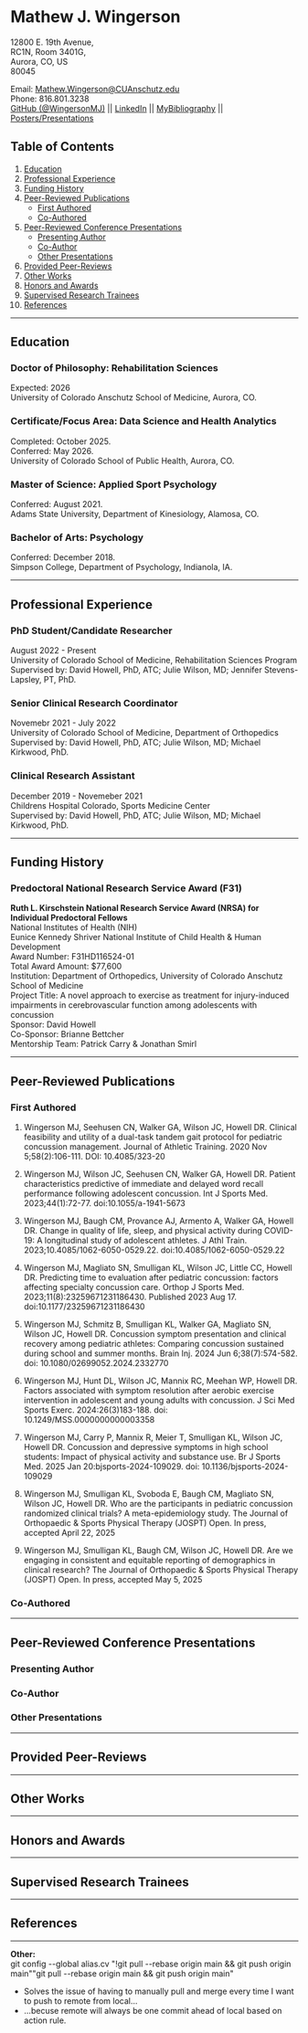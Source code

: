 # Mathew J. Wingerson 

12800 E. 19th Avenue,  
RC1N, Room 3401G,  
Aurora, CO, US  
80045  

Email: Mathew.Wingerson@CUAnschutz.edu  
Phone: 816.801.3238  
[GitHub (@WingersonMJ)](https://github.com/wingersonMJ) || [LinkedIn](www.linkedin.com/in/mat-wingerson) || [MyBibliography](https://www.ncbi.nlm.nih.gov/myncbi/mathew.wingerson.1/bibliography/public/) || [Posters/Presentations](https://figshare.com/authors/Mathew_Wingerson/15373876)  

## Table of Contents

1. [Education](#education)
2. [Professional Experience](#professional-experience)
3. [Funding History](#funding-history)
4. [Peer-Reviewed Publications](#peer-reviewed-publications)
    - [First Authored](#first-authored)
    - [Co-Authored](#co-authored)
5. [Peer-Reviewed Conference Presentations](#peer-reviewed-conference-presentations)
    - [Presenting Author](#presenting-author)
    - [Co-Author](#co-author)
    - [Other Presentations](#other-presentations)
6. [Provided Peer-Reviews](#provided-peer-reviews)
7. [Other Works](#other-works)
8. [Honors and Awards](#honors-and-awards)
9. [Supervised Research Trainees](#supervised-research-trainees)
10. [References](#references)

--- 

## Education

### Doctor of Philosophy: Rehabilitation Sciences
Expected: 2026  
University of Colorado Anschutz School of Medicine, Aurora, CO.  

### Certificate/Focus Area: Data Science and Health Analytics
Completed: October 2025.  
Conferred: May 2026.  
University of Colorado School of Public Health, Aurora, CO.  

### Master of Science: Applied Sport Psychology
Conferred: August 2021.  
Adams State University, Department of Kinesiology, Alamosa, CO.  

### Bachelor of Arts: Psychology
Conferred: December 2018.  
Simpson College, Department of Psychology, Indianola, IA.  

---

## Professional Experience

### PhD Student/Candidate Researcher
August 2022 - Present  
University of Colorado School of Medicine, Rehabilitation Sciences Program  
Supervised by: David Howell, PhD, ATC; Julie Wilson, MD; Jennifer Stevens-Lapsley, PT, PhD.  

### Senior Clinical Research Coordinator
Novemebr 2021 - July 2022  
University of Colorado School of Medicine, Department of Orthopedics  
Supervised by: David Howell, PhD, ATC; Julie Wilson, MD; Michael Kirkwood, PhD.  

### Clinical Research Assistant
December 2019 - Novemeber 2021  
Childrens Hospital Colorado, Sports Medicine Center  
Supervised by: David Howell, PhD, ATC; Julie Wilson, MD; Michael Kirkwood, PhD.  

---

## Funding History 

### Predoctoral National Research Service Award (F31)
**Ruth L. Kirschstein National Research Service Award (NRSA) for Individual Predoctoral Fellows**  
National Institutes of Health (NIH)  
Eunice Kennedy Shriver National Institute of Child Health & Human Development  
Award Number: F31HD116524-01  
Total Award Amount: $77,600  
Institution: Department of Orthopedics, University of Colorado Anschutz School of Medicine  
Project Title: A novel approach to exercise as treatment for injury-induced impairments in cerebrovascular function among adolescents with concussion  
Sponsor: David Howell  
Co-Sponsor: Brianne Bettcher  
Mentorship Team: Patrick Carry & Jonathan Smirl  

---

## Peer-Reviewed Publications 

### First Authored

1. Wingerson MJ, Seehusen CN, Walker GA, Wilson JC, Howell DR. Clinical feasibility and utility of a dual-task tandem gait protocol for pediatric concussion management. Journal of Athletic Training. 2020 Nov 5;58(2):106-111. DOI: 10.4085/323-20

2. Wingerson MJ, Wilson JC, Seehusen CN, Walker GA, Howell DR. Patient characteristics predictive of immediate and delayed word recall performance following adolescent concussion. Int J Sports Med. 2023;44(1):72-77. doi:10.1055/a-1941-5673

3.	Wingerson MJ, Baugh CM, Provance AJ, Armento A, Walker GA, Howell DR. Change in quality of life, sleep, and physical activity during COVID-19: A longitudinal study of adolescent athletes. J Athl Train. 2023;10.4085/1062-6050-0529.22. doi:10.4085/1062-6050-0529.22

4.	Wingerson MJ, Magliato SN, Smulligan KL, Wilson JC, Little CC, Howell DR. Predicting time to evaluation after pediatric concussion: factors affecting specialty concussion care. Orthop J Sports Med. 2023;11(8):23259671231186430. Published 2023 Aug 17. doi:10.1177/23259671231186430

5.	Wingerson MJ, Schmitz B, Smulligan KL, Walker GA, Magliato SN, Wilson JC, Howell DR. Concussion symptom presentation and clinical recovery among pediatric athletes: Comparing concussion sustained during school and summer months. Brain Inj. 2024 Jun 6;38(7):574-582. doi: 10.1080/02699052.2024.2332770

6.	Wingerson MJ, Hunt DL, Wilson JC, Mannix RC, Meehan WP, Howell DR. Factors associated with symptom resolution after aerobic exercise intervention in adolescent and young adults with concussion. J Sci Med Sports Exerc. 2024:26(3)183-188. doi: 10.1249/MSS.0000000000003358

7.	Wingerson MJ, Carry P, Mannix R, Meier T, Smulligan KL, Wilson JC, Howell DR. Concussion and depressive symptoms in high school students: Impact of physical activity and substance use. Br J Sports Med. 2025 Jan 20:bjsports-2024-109029. doi: 10.1136/bjsports-2024-109029

8.	Wingerson MJ, Smulligan KL, Svoboda E, Baugh CM, Magliato SN, Wilson JC, Howell DR. Who are the participants in pediatric concussion randomized clinical trials? A meta-epidemiology study. The Journal of Orthopaedic & Sports Physical Therapy (JOSPT) Open. In press, accepted April 22, 2025

9.	Wingerson MJ, Smulligan KL, Baugh CM, Wilson JC, Howell DR. Are we engaging in consistent and equitable reporting of demographics in clinical research? The Journal of Orthopaedic & Sports Physical Therapy (JOSPT) Open. In press, accepted May 5, 2025

### Co-Authored



---

## Peer-Reviewed Conference Presentations

### Presenting Author

### Co-Author

### Other Presentations

---

## Provided Peer-Reviews

---

## Other Works

---

## Honors and Awards

---

## Supervised Research Trainees

--- 

## References


---

**Other:**  
git config --global alias.cv "!git pull --rebase origin main && git push origin main""git pull --rebase origin main && git push origin main"  
- Solves the issue of having to manually pull and merge every time I want to push to remote from local... 
- ...becuse remote will always be one commit ahead of local based on action rule. 